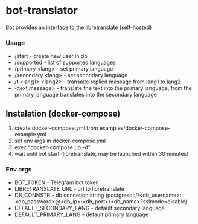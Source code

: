 # bot-translator

Bot provides an interface to the [libretranslate](https://github.com/LibreTranslate/LibreTranslate) (self-hosted)

### Usage
- /start - create new user in db
- /supported - list of supported languages
- /primary \<lang\> - set primary language
- /secondary \<lang\> - set secondary language
- /t \<lang1> \<lang2\> - transalte replied message from lang1 to lang2
- \<text message\> - translate the text into the primary language, from the primary language translates into the secondary language

## Instalation (docker-compose)
1) create docker-compose.yml from examples/docker-compose-example.yml
2) set env args in docker-compose.yml
3) exec "docker-compose up -d"
4) wait until bot start (libretranslate, may be launched within 30 minutes)
### Env args
- BOT_TOKEN - Telegram bot token
- LIBRETRANSLATE_URL - url to libretranslate
- DB_CONNSTR - db connetion string (postgresql://<db_username>:<db_password>@<db_ip>:<db_port>/<db_name>?sslmode=disable)
- DEFAULT_SECONDARY_LANG - default secondary language
- DEFAULT_PRIMARY_LANG - default primary language
